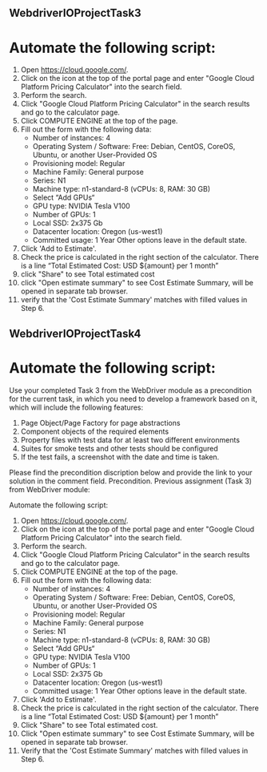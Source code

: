 ## WebdriverIOProjectTask3


# Automate the following script: 
1. Open https://cloud.google.com/.
2. Click on the icon at the top of the portal page and enter "Google Cloud Platform Pricing Calculator" into the search field.
3. Perform the search.
4. Click "Google Cloud Platform Pricing Calculator" in the search results and go to the calculator page.
5. Click COMPUTE ENGINE at the top of the page.
6. Fill out the form with the following data:
   * Number of instances: 4
   * Operating System / Software: Free: Debian, CentOS, CoreOS, Ubuntu, or another User-Provided OS
   * Provisioning model: Regular
   * Machine Family: General purpose 
   * Series: N1 
   * Machine type: n1-standard-8 (vCPUs: 8, RAM: 30 GB)
   * Select “Add GPUs“
   * GPU type: NVIDIA Tesla V100
   * Number of GPUs: 1
   * Local SSD: 2x375 Gb
   * Datacenter location: Oregon (us-west1)
   * Committed usage: 1 Year
Other options leave in the default state.
7. Click 'Add to Estimate'.
8. Check the price is calculated in the right section of the calculator. There is a line “Total Estimated Cost: USD ${amount} per 1 month” 
9. click "Share" to see Total estimated cost
10. click "Open estimate summary" to see Cost Estimate Summary, will be opened in separate tab browser.
11. verify that the 'Cost Estimate Summary' matches with filled values in Step 6.

## WebdriverIOProjectTask4

# Automate the following script: 
Use your completed Task 3 from the WebDriver module as a precondition for the current task, in which you need to develop a framework based on it, which will include the following features:

1. Page Object/Page Factory for page abstractions
2. Component objects of the required elements
3. Property files with test data for at least two different environments
4. Suites for smoke tests and other tests should be configured
5. If the test fails, a screenshot with the date and time is taken.

Please find the precondition discription below and provide the link to your solution in the comment field.
Precondition. Previous assignment (Task 3) from WebDriver module: 

Automate the following script: 

1. Open https://cloud.google.com/.
2. Click on the icon at the top of the portal page and enter "Google Cloud Platform Pricing Calculator" into the search field.
3. Perform the search.
4. Click "Google Cloud Platform Pricing Calculator" in the search results and go to the calculator page.
5. Click COMPUTE ENGINE at the top of the page.
6. Fill out the form with the following data:
   * Number of instances: 4
   * Operating System / Software: Free: Debian, CentOS, CoreOS, Ubuntu, or another User-Provided OS
   * Provisioning model: Regular
   * Machine Family: General purpose 
   * Series: N1 
   * Machine type: n1-standard-8 (vCPUs: 8, RAM: 30 GB)
   * Select “Add GPUs“
   * GPU type: NVIDIA Tesla V100
   * Number of GPUs: 1
   * Local SSD: 2x375 Gb
   * Datacenter location: Oregon (us-west1)
   * Committed usage: 1 Year
Other options leave in the default state.
7. Click 'Add to Estimate'.
8. Check the price is calculated in the right section of the calculator. There is a line “Total Estimated Cost: USD ${amount} per 1 month” 
9. Click "Share" to see Total estimated cost.
10. Click "Open estimate summary" to see Cost Estimate Summary, will be opened in separate tab browser.
11. Verify that the 'Cost Estimate Summary' matches with filled values in Step 6. 

